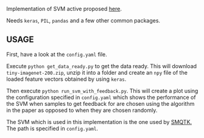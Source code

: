Implementation of SVM active proposed [here](http://infolab.stanford.edu/~echang/svmactive.pdf).

Needs `keras`, `PIL`, `pandas` and a few other common packages.

USAGE
-----

First, have a look at the `config.yaml` file.

Execute `python get_data_ready.py` to get the data ready.  This will download 
`tiny-imagenet-200.zip`, unzip it into a folder and create an `npy` file
of the loaded feature vectors obtained by using `keras`.

Then execute `python run_svm_with_feedback.py`.  This will create a plot
using the configuration specified in `config.yaml` which shows the performance
of the SVM when samples to get feedback for are chosen using the algorithm
in the paper as opposed to when they are chosen randomly.

The SVM which is used in this implementation is the one used by [SMQTK.](https://github.com/Kitware/SMQTK/tree/viame/master/TPL/libsvm-3.1-custom) The path is specified in `config.yaml`.


